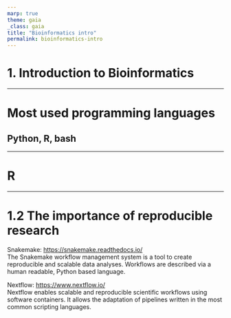 ```yaml
---
marp: true
theme: gaia
_class: gaia
title: "Bioinformatics intro"
permalink: bioinformatics-intro
---
```


# 1. Introduction to Bioinformatics

---

# Most used programming languages 
Python, R, bash
---
---

# R

---
# 1.2 The importance of reproducible research 



Snakemake: https://snakemake.readthedocs.io/ \
The Snakemake workflow management system is a tool to create reproducible and scalable data analyses. Workflows are described via a human readable, Python based language. 
 
Nextflow: https://www.nextflow.io/ \
Nextflow enables scalable and reproducible scientific workflows using software containers. It allows the adaptation of pipelines written in the most common scripting languages.
